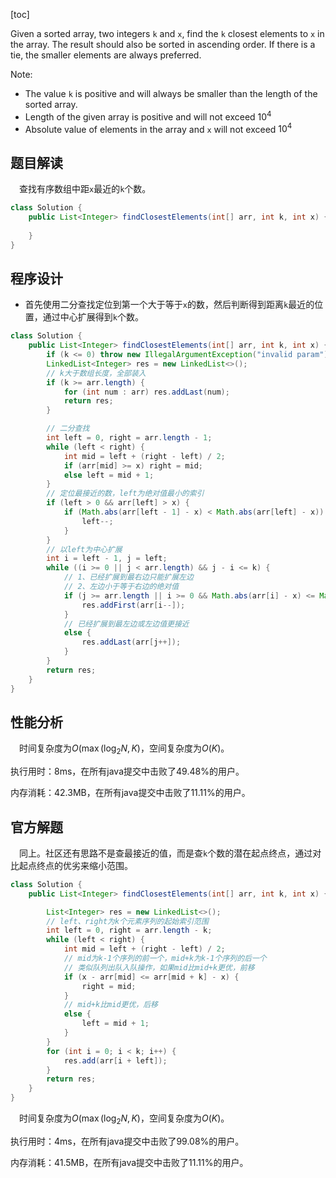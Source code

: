 [toc]

Given a sorted array, two integers `k` and `x`, find the `k` closest elements to `x` in the array. The result should also be sorted in ascending order. If there is a tie, the smaller elements are always preferred.



Note:

* The value `k` is positive and will always be smaller than the length of the sorted array.
* Length of the given array is positive and will not exceed $10^4$
* Absolute value of elements in the array and `x` will not exceed $10^4$



## 题目解读

&emsp;查找有序数组中距`x`最近的`k`个数。

```java
class Solution {
    public List<Integer> findClosestElements(int[] arr, int k, int x) {
        
    }
}
```

## 程序设计

* 首先使用二分查找定位到第一个大于等于`x`的数，然后判断得到距离`k`最近的位置，通过中心扩展得到`k`个数。


```java
class Solution {
    public List<Integer> findClosestElements(int[] arr, int k, int x) {
        if (k <= 0) throw new IllegalArgumentException("invalid param");
        LinkedList<Integer> res = new LinkedList<>();
        // k大于数组长度，全部装入
        if (k >= arr.length) {
            for (int num : arr) res.addLast(num);
            return res;
        }

        // 二分查找
        int left = 0, right = arr.length - 1;
        while (left < right) {
            int mid = left + (right - left) / 2;
            if (arr[mid] >= x) right = mid;
            else left = mid + 1;
        }
        // 定位最接近的数，left为绝对值最小的索引
        if (left > 0 && arr[left] > x) {
            if (Math.abs(arr[left - 1] - x) < Math.abs(arr[left] - x)) {
                left--;
            }
        }
        // 以left为中心扩展
        int i = left - 1, j = left;
        while ((i >= 0 || j < arr.length) && j - i <= k) {
            // 1、已经扩展到最右边只能扩展左边
            // 2、左边小于等于右边的绝对值
            if (j >= arr.length || i >= 0 && Math.abs(arr[i] - x) <= Math.abs(arr[j] - x)) {
                res.addFirst(arr[i--]);
            } 
            // 已经扩展到最左边或左边值更接近
            else {
                res.addLast(arr[j++]);
            }
        }
        return res;
    }
}
```

## 性能分析

&emsp;时间复杂度为$O(\max(\log_2N,K)$，空间复杂度为$O(K)$。

执行用时：8ms，在所有java提交中击败了49.48%的用户。

内存消耗：42.3MB，在所有java提交中击败了11.11%的用户。

## 官方解题

&emsp;同上。社区还有思路不是查最接近的值，而是查`k`个数的潜在起点终点，通过对比起点终点的优劣来缩小范围。

```java
class Solution {
    public List<Integer> findClosestElements(int[] arr, int k, int x) {

        List<Integer> res = new LinkedList<>();
        // left、right为k个元素序列的起始索引范围
        int left = 0, right = arr.length - k;
        while (left < right) {
            int mid = left + (right - left) / 2;
            // mid为k-1个序列的前一个，mid+k为k-1个序列的后一个
            // 类似队列出队入队操作，如果mid比mid+k更优，前移
            if (x - arr[mid] <= arr[mid + k] - x) {
                right = mid;
            }
            // mid+k比mid更优，后移
            else {
                left = mid + 1;
            }
        }
        for (int i = 0; i < k; i++) {
            res.add(arr[i + left]);
        }
        return res;
    }
}
```

&emsp;时间复杂度为$O(\max(\log_2N,K)$，空间复杂度为$O(K)$。

执行用时：4ms，在所有java提交中击败了99.08%的用户。

内存消耗：41.5MB，在所有java提交中击败了11.11%的用户。